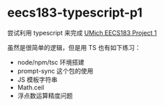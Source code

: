 # eecs183-typescript-p1

尝试利用 typescript 来完成 [UMich EECS183 Project 1](https://eecs183.github.io/p1-recipes/)

虽然是很简单的逻辑，但是用 TS 也有如下练习：
 * node/npm/tsc 环境搭建
 * prompt-sync 这个包的使用
 * JS 模板字符串
 * Math.ceil
 * 浮点数运算精度问题
